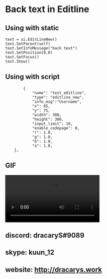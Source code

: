 # Back text in Editline

## Using with static 
```
text = ui.EditLineNew()
text.SetParent(self)
text.SetInfoMessage("back text")
text.SetPosition(0,0)
text.SetFocus()
text.Show()
```

## Using with script 
```
        {	
            "name": "test_editline",
            "type": "editline_new",
            "info_msg":"Username",
            "x": 65,
            "y": 75,
            "width": 300,
            "height": 300,
            "input_limit": 16,
            "enable_codepage": 0,
            "r": 1.0,
            "g": 1.0,
            "b": 1.0,
            "a": 1.0,
	},
```

## GIF

![](https://i.gyazo.com/5967b311cd847e5756ec1e4fb5670e94.mp4)

## discord: dracaryS#9089
## skype: kuun_12
## website: http://dracarys.work
